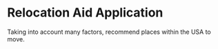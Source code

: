 # Relocation Aid Application

Taking into account many factors, recommend places within the USA to move.



